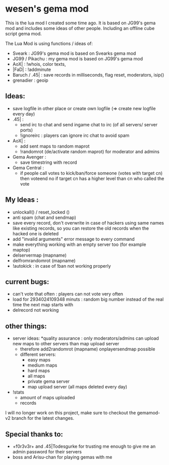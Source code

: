 # wesen's gema mod

This is the lua mod I created some time ago. It is based on JG99's gema mod and includes some ideas of other people.
Including an offline cube script gema mod.

The Lua Mod is using functions / ideas of:

- Sveark : JG99's gema mod is based on Svearks gema mod
- JG99 / Pikachu	: my gema mod is based on JG99's gema mod
- AoX| : !whois, color texts, 
- |FaD|			: !addminute
- Baruch / .45|	: save records in milliseconds, flag reset, moderators, isip()
- grenadier		: geoip

## Ideas:

- save logfile in other place or create own logfile (=> create new logfile every day)
- .45| : 
  * send irc to chat and send ingame chat to irc (of all servers/ server ports)
  * !ignoreirc : players can ignore irc chat to avoid spam
- AoX| :
  * add sent maps to random maprot
  * !randomrot  (de/activate random maprot) for moderator and admins		
- Gema Avenger :
  * save timestring with record 
- Gema Central :
  * if people call votes to kick/ban/force someone (votes with target cn) then voteend no if target cn has a higher level than cn who called the vote

## My Ideas : 
- unlockall() / reset_locked ()
- anti spam (chat and sendmap)
- save every record, don't overwrite in case of hackers using same names like existing records, so you can restore the old records when the hacked one is deleted
- add "invalid arguments" error message to every command
- make everything working with an empty server too (for example maptop)
- delservermap (mapname)
- delfromrandomrot (mapname)
- !autokick <cn> : in case of !ban not working properly
		
## current bugs:
- can't vote that often : players can not vote very often
- load for 2934024109348 minuts : random big number instead of the real time the next map starts with
- delrecord not working
		
## other things:
- server ideas:
  *quality assurance : only moderators/admins can upload new maps to other servers than map upload server
	* therefore add2randomrot (mapname) onplayersendmap possible		
  * different servers:
    * easy maps
    * medium maps
    * hard maps
    * all maps
    * private gema server
    * map upload server  (all maps deleted every day)			
- !stats
  * amount of maps uploaded
  * records


I will no longer work on this project, make sure to checkout the gemamod-v2 branch for the latest changes.

## Special thanks to:

- +f0r3v3r+ and .45|Todesgurke for trusting me enough to give me an admin password for their servers
- boss and Arisu-chan for playing gemas with me
